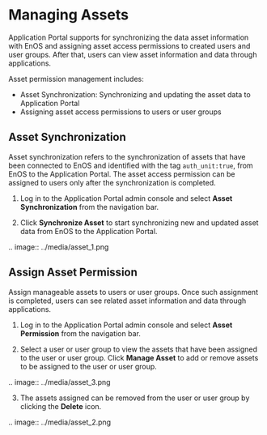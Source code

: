 # Managing Assets

Application Portal supports for synchronizing the data asset information with EnOS and assigning asset access permissions to created users and user groups. After that, users can view asset information and data through applications.

Asset permission management includes:
- Asset Synchronization: Synchronizing and updating the asset data to Application Portal
- Assigning asset access permissions to users or user groups

## Asset Synchronization

Asset synchronization refers to the synchronization of assets that have been connected to EnOS and identified with the tag `auth_unit:true`, from EnOS to the Application Portal. The asset access permission can be assigned to users only after the synchronization is completed.

1. Log in to the Application Portal admin console and select **Asset Synchronization** from the navigation bar.

2. Click **Synchronize Asset** to start synchronizing new and updated asset data from EnOS to the Application Portal.

  .. image:: ../media/asset_1.png

## Assign Asset Permission

Assign manageable assets to users or user groups. Once such assignment is completed, users can see related asset information and data through applications.

1. Log in to the Application Portal admin console and select **Asset Permission** from the navigation bar.

2. Select a user or user group to view the assets that have been assigned to the user or user group. Click **Manage Asset** to add or remove assets to be assigned to the user or user group.

  .. image:: ../media/asset_3.png

3. The assets assigned can be removed from the user or user group by clicking the **Delete** icon.

  .. image:: ../media/asset_2.png

<!-- end -->

